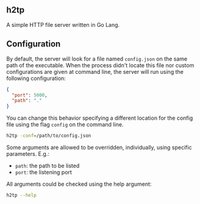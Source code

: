 h2tp
----

A simple HTTP file server written in Go Lang.


## Configuration

By default, the server will look for a file named `config.json` on the same path of the executable. When the process didn't locate this file nor custom configurations are given at command line, the server will run using the following configuration:

```json
{
  "port": 5000,
  "path": "."
}
```

You can change this behavior specifying a different location for the config file using the flag `config` on the command line.

```sh
h2tp -conf=/path/to/config.json
```

Some arguments are allowed to be overridden, individually, using specific parameters.
E.g.:

* `path`: the path to be listed
* `port`:  the listening port

All arguments could be checked using the help argument:

```sh
h2tp --help
```